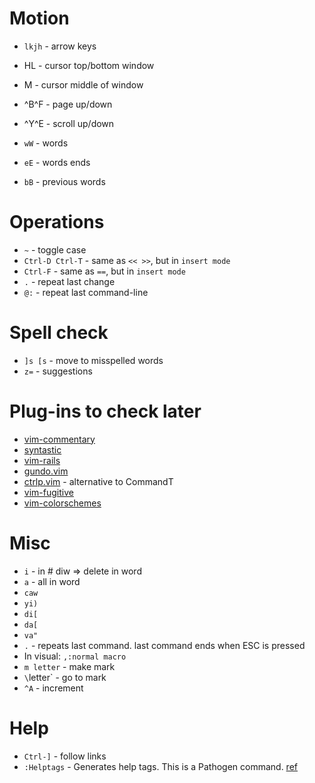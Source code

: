 # Motion
* `lkjh` - arrow keys
* HL - cursor top/bottom window
* M - cursor middle of window
* ^B^F - page up/down
* ^Y^E - scroll up/down



* `wW` - words
* `eE` - words ends
* `bB` - previous words

# Operations
* `~` - toggle case
* `Ctrl-D Ctrl-T` - same as `<< >>`, but in `insert mode`
* `Ctrl-F` - same as `==`, but in `insert mode`
* `.` - repeat last change
* `@:` - repeat last command-line

# Spell check
* `]s [s` - move to misspelled words
* `z=` - suggestions

# Plug-ins to check later
* [vim-commentary](https://github.com/tpope/vim-commentary)
* [syntastic](https://github.com/scrooloose/syntastic)
* [vim-rails](https://github.com/tpope/vim-rails)
* [gundo.vim](https://github.com/sjl/gundo.vim)
* [ctrlp.vim](https://github.com/kien/ctrlp.vim) - alternative to CommandT
* [vim-fugitive](https://github.com/tpope/vim-fugitive)
* [vim-colorschemes](https://github.com/flazz/vim-colorschemes)


# Misc
* `i` - in # diw => delete in word
* `a` - all in word
* `caw`
* `yi)`
* `di[`
* `da[`
* `va"`
* `.` - repeats last command. last command ends when ESC is pressed
* In visual: `,:normal macro`
* `m letter` - make mark
* `\`letter` - go to mark
* `^A` - increment

# Help
* `Ctrl-]` - follow links
* `:Helptags` - Generates help tags. This is a Pathogen command. [ref](http://usevim.com/2012/12/21/vim-101-help-tags/)
